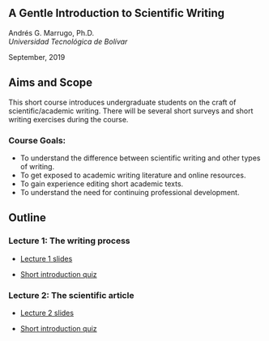 ## A Gentle Introduction to Scientific Writing

Andrés G. Marrugo, Ph.D.          
*Universidad Tecnológica de Bolívar*

September, 2019

##  Aims and Scope

This short course introduces undergraduate students on the craft of scientific/academic writing. There will be several short surveys and short writing exercises during the course.

### Course Goals: 
- To understand the difference between scientific writing and other types of writing.
- To get exposed to academic writing literature and online resources. 
- To gain experience editing short academic texts.
- To understand the need for continuing professional development.

## Outline

### Lecture 1: The writing process

- [Lecture 1 slides](https://www.dropbox.com/s/fhoodusr1ekv21m/Lec-01-the-basics.pdf?dl=0)

- [Short introduction quiz](https://forms.gle/g13Gu7sgNMQLo9Rs5)

### Lecture 2: The scientific article

- [Lecture 2 slides](https://www.dropbox.com/s/32lg0et22w28jlo/Lec-02-writing-a-scientific-paper.pdf?dl=0)

- [Short introduction quiz](https://forms.gle/YhxVVFTGRA3oCtDe8)
